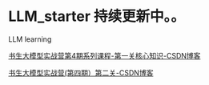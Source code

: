 # LLM_starter  持续更新中。。 
LLM learning 


[书生大模型实战营第4期系列课程-第一关核心知识-CSDN博客](https://blog.csdn.net/hscing/article/details/143255032)

[书生大模型实战营(第四期）第二关-CSDN博客](https://blog.csdn.net/hscing/article/details/143217615?spm=1001.2014.3001.5501)
